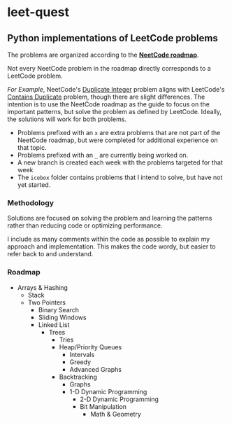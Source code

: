 # leet-quest
## Python implementations of LeetCode problems
The problems are organized according to the [**NeetCode roadmap**](https://neetcode.io/roadmap).

Not every NeetCode problem in the roadmap directly corresponds to a LeetCode problem.

_For Example_, NeetCode's [Duplicate Integer](https://neetcode.io/problems/duplicate-integer) problem aligns with LeetCode's [Contains Duplicate](https://leetcode.com/problems/contains-duplicate) problem, though there are slight differences. The intention is to use the NeetCode roadmap as the guide to focus on the important patterns, but solve the problem as defined by LeetCode. Ideally, the solutions will work for both problems.

* Problems prefixed with an `x` are extra problems that are not part of the NeetCode roadmap, but were completed for additional experience on that topic.
* Problems prefixed with an `_` are currently being worked on.
* A new branch is created each week with the problems targeted for that week
* The `icebox` folder contains problems that I intend to solve, but have not yet started.

### Methodology
Solutions are focused on solving the problem and learning the patterns rather than reducing code or optimizing performance.

I include as many comments within the code as possible to explain my approach and implementation. This makes the code wordy, but easier to refer back to and understand.

### Roadmap
* Arrays & Hashing
  * Stack
  * Two Pointers
    * Binary Search
    * Sliding Windows
    * Linked List
      * Trees
        * Tries
        * Heap/Priority Queues
          * Intervals
          * Greedy
          * Advanced Graphs
        * Backtracking
          * Graphs
          * 1-D Dynamic Programming
            * 2-D Dynamic Programming
            * Bit Manipulation
              * Math & Geometry

